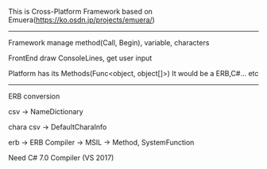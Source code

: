 This is Cross-Platform Framework based on Emuera(https://ko.osdn.jp/projects/emuera/)

----------------------------------------------------------------------------------------------------------------------------------------

Framework manage method(Call, Begin), variable, characters 

FrontEnd draw ConsoleLines, get user input

Platform has its Methods(Func<object, object[]>)
It would be a ERB,C#... etc


----------------------------------------------------------------------------------------------------------------------------------------

ERB conversion

csv -> NameDictionary

chara csv -> DefaultCharaInfo

erb -> ERB Compiler -> MSIL -> Method, SystemFunction



Need C# 7.0 Compiler (VS 2017)
